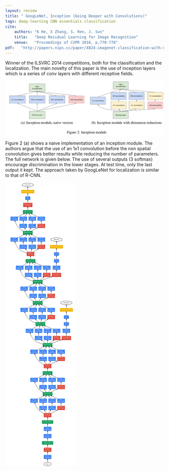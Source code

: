 ```yaml
---
layout: review
title: " GoogLeNet, Inception (Going Deeper with Convolutions)"
tags: deep-learning CNN essentials classification
cite:
    authors: "K He, X Zhang, S. Ren, J. Sun"
    title:   "Deep Residual Learning for Image Recognition"
    venue:   "Proceedings of CVPR 2016, p.770-778"
pdf:   "http://papers.nips.cc/paper/4824-imagenet-classification-with-deep-convolutional-neural-networks.pdf"
---
```


 
Winner of the ILSVRC 2014 competitions, both for the classification and the localization.  The main novelty of this paper is the use of inception layers which is a series of conv layers with different receptive fields.
 
![](/deep-learning/images/googleNet/inception_2.png)

Figure 2 (a) shows a naive implementation of an inception module.  The authors argue that the use of an 1x1 convolution before the nxn spatial convolution gives better results while reducing the number of parameters.  The full network is given below.  The use of several outputs (3 softmax) encourage discrimination in the lower stages.  At test time, only the last output it kept.  The approach taken by GoogLeNet for localization is similar to that of R-CNN.

![](/deep-learning/images/googleNet/inception_1.png)

